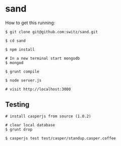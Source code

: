 sand
======

How to get this running:

```
$ git clone git@github.com:switz/sand.git

$ cd sand

$ npm install

# In a new terminal start mongodb
$ mongod

$ grunt compile

$ node server.js

# visit http://localhost:3000
```

## Testing

```
# install casperjs from source (1.0.2)

# clear local database
$ grunt drop

$ casperjs test test/casper/standup.casper.coffee
```

